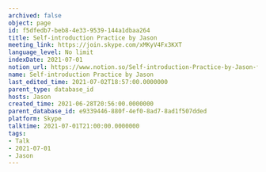 ```yaml
---
archived: false
object: page
id: f5dfedb7-beb8-4e33-9539-144a1dbaa264
title: Self-introduction Practice by Jason
meeting_link: https://join.skype.com/xMKyV4Fx3KXT
language_level: No limit
indexDate: 2021-07-01
notion_url: https://www.notion.so/Self-introduction-Practice-by-Jason-f5dfedb7beb84e339539144a1dbaa264
name: Self-introduction Practice by Jason
last_edited_time: 2021-07-02T18:57:00.0000000
parent_type: database_id
hosts: Jason
created_time: 2021-06-28T20:56:00.0000000
parent_database_id: e9339446-880f-4ef0-8ad7-8ad1f507dded
platform: Skype
talktime: 2021-07-01T21:00:00.0000000
tags:
- Talk
- 2021-07-01
- Jason
---
```







